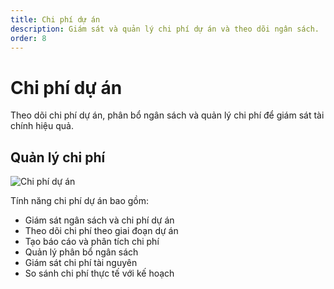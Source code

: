 ```yaml
---
title: Chi phí dự án
description: Giám sát và quản lý chi phí dự án và theo dõi ngân sách.
order: 8
---
```


# Chi phí dự án

Theo dõi chi phí dự án, phân bổ ngân sách và quản lý chi phí để giám sát tài chính hiệu quả.

## Quản lý chi phí

![Chi phí dự án](/guide-books/web-version/08-project-cost.jpg)

Tính năng chi phí dự án bao gồm:
- Giám sát ngân sách và chi phí dự án
- Theo dõi chi phí theo giai đoạn dự án
- Tạo báo cáo và phân tích chi phí
- Quản lý phân bổ ngân sách
- Giám sát chi phí tài nguyên
- So sánh chi phí thực tế với kế hoạch
